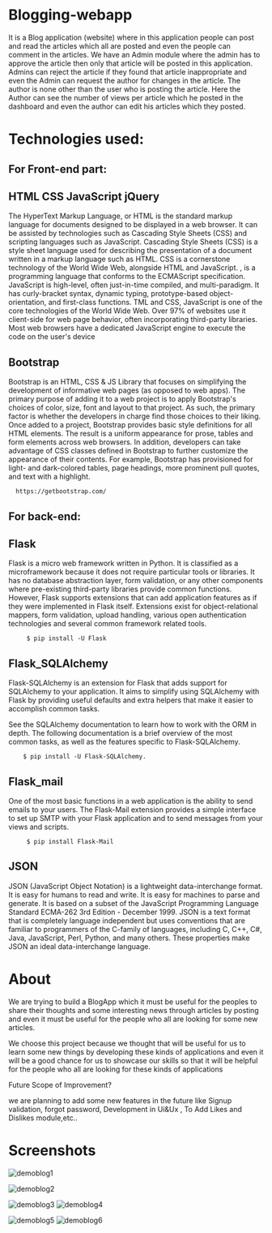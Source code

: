 # Blogging-webapp
  It is a Blog application (website) where in this application people can post and read the articles which all are posted and even the people can comment in the articles. We have an Admin module where the admin has to approve the article then only that article will be posted in this application. Admins can reject the article if they found that article inappropriate and even the Admin can request the author for changes in the article. The author is none other than the user who is posting the article. Here the Author can see the number of views per article which he posted in the dashboard and even the author can edit his articles which they posted.

# Technologies used:

## For Front-end part:

## HTML CSS  JavaScript jQuery
  The HyperText Markup Language, or HTML is the standard markup language for documents designed to be displayed in a web browser. It can be assisted by technologies such as Cascading Style Sheets (CSS) and scripting languages such as JavaScript.
  Cascading Style Sheets (CSS) is a style sheet language used for describing the presentation of a document written in a markup language such as HTML. CSS is a cornerstone technology of the World Wide Web, alongside HTML and JavaScript.
  , is a programming language that conforms to the ECMAScript specification. JavaScript is high-level, often just-in-time compiled, and multi-paradigm. It has curly-bracket syntax, dynamic typing, prototype-based object-orientation, and first-class functions.
TML and CSS, JavaScript is one of the core technologies of the World Wide Web. Over 97% of websites use it client-side for web page behavior, often incorporating third-party libraries. Most web browsers have a dedicated JavaScript engine to execute the code on the user's device

## Bootstrap
  Bootstrap is an HTML, CSS & JS Library that focuses on simplifying the development of informative web pages (as opposed to web apps). The primary purpose of adding it to a web project is to apply Bootstrap's choices of color, size, font and layout to that project. As such, the primary factor is whether the developers in charge find those choices to their liking. Once added to a project, Bootstrap provides basic style definitions for all HTML elements. The result is a uniform appearance for prose, tables and form elements across web browsers. In addition, developers can take advantage of CSS classes defined in Bootstrap to further customize the appearance of their contents. For example, Bootstrap has provisioned for light- and dark-colored tables, page headings, more prominent pull quotes, and text with a highlight.

      https://getbootstrap.com/
 

## For back-end:

## Flask
  Flask is a micro web framework written in Python. It is classified as a microframework because it does not require particular tools or libraries. It has no database abstraction layer, form validation, or any other components where pre-existing third-party libraries provide common functions. However, Flask supports extensions that can add application features as if they were implemented in Flask itself. Extensions exist for object-relational mappers, form validation, upload handling, various open authentication technologies and several common framework related tools.
  
         $ pip install -U Flask
  
## Flask_SQLAlchemy
  Flask-SQLAlchemy is an extension for Flask that adds support for SQLAlchemy to your application. It aims to simplify using SQLAlchemy with Flask by providing useful defaults and extra helpers that make it easier to accomplish common tasks.

See the SQLAlchemy documentation to learn how to work with the ORM in depth. The following documentation is a brief overview of the most common tasks, as well as the features specific to Flask-SQLAlchemy.

        $ pip install -U Flask-SQLAlchemy.

## Flask_mail
One of the most basic functions in a web application is the ability to send emails to your users.
The Flask-Mail extension provides a simple interface to set up SMTP with your Flask application and to send messages from your views and scripts.


         $ pip install Flask-Mail

## JSON
  JSON (JavaScript Object Notation) is a lightweight data-interchange format. It is easy for humans to read and write. It is easy for machines to parse and generate. It is based on a subset of the JavaScript Programming Language Standard ECMA-262 3rd Edition - December 1999. JSON is a text format that is completely language independent but uses conventions that are familiar to programmers of the C-family of languages, including C, C++, C#, Java, JavaScript, Perl, Python, and many others. These properties make JSON an ideal data-interchange language.

 
# About

We are trying to build a BlogApp which it must be useful for the peoples to share their thoughts and some interesting news through articles by posting and even it must be useful for the people who all are looking for some new articles.

We choose this project because we thought that will be useful for us to learn some new things by developing these kinds of applications and even it will be a good chance for us to showcase our skills so that it will be helpful for the people who all are looking for these kinds of applications

 
Future Scope of Improvement?

we are planning to add some new features in the future like Signup validation, forgot password, Development in Ui&Ux , To Add Likes and Dislikes module,etc..


# Screenshots
  ![demoblog1](https://user-images.githubusercontent.com/52278696/132951790-0ee66080-c3b5-46f3-8197-c6720d5e0d9a.PNG)
  
  ![demoblog2](https://user-images.githubusercontent.com/52278696/132951794-a1d4c144-66b0-453d-9a40-a28d6c381168.PNG)
  
  ![demoblog3](https://user-images.githubusercontent.com/52278696/132951797-7f91f38b-2805-487f-85ba-744c2f4fd17d.PNG)
  ![demoblog4](https://user-images.githubusercontent.com/52278696/132951798-174e6e00-257b-4d31-859d-9c9e878f037f.PNG)
  
  ![demoblog5](https://user-images.githubusercontent.com/52278696/132951800-fe1a02cf-2f0f-4b7b-bfca-feac4d39b7d7.PNG)
  ![demoblog6](https://user-images.githubusercontent.com/52278696/132951801-6b5ef741-edbe-437b-9812-4a56a4a9bdb8.PNG)

